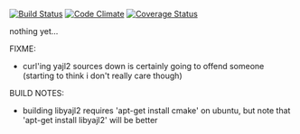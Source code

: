 
[![Build Status](https://travis-ci.org/lamont-granquist/ffi-yajl.png)](https://travis-ci.org/lamont-granquist/ffi-yajl)  [![Code Climate](https://codeclimate.com/github/lamont-granquist/ffi-yajl.png)](https://codeclimate.com/github/lamont-granquist/ffi-yajl) [![Coverage Status](https://coveralls.io/repos/lamont-granquist/ffi-yajl/badge.png)](https://coveralls.io/r/lamont-granquist/ffi-yajl)

nothing yet...


FIXME:
  * curl'ing yajl2 sources down is certainly going to offend someone
    (starting to think i don't really care though)

BUILD NOTES:
  - building libyajl2 requires 'apt-get install cmake' on ubuntu, but note
    that 'apt-get install libyajl2' will be better

